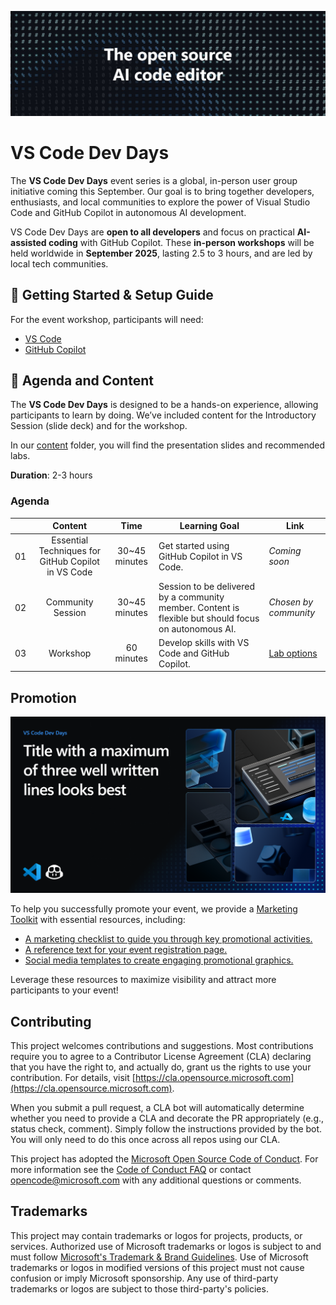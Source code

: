 ![Dark background with symbols like #, *, %, and binary digits (0 and 1), featuring the central white text: "The open source AI code editor."](assets/the-oss-ai-code-editor.jpg)

# VS Code Dev Days

The **VS Code Dev Days** event series is a global, in-person user group initiative coming this September. Our goal is to bring together developers, enthusiasts, and local communities to explore the power of Visual Studio Code and GitHub Copilot in autonomous AI development.

VS Code Dev Days are **open to all developers** and focus on practical **AI-assisted coding** with GitHub Copilot. These **in-person workshops** will be held worldwide in **September 2025**, lasting 2.5 to 3 hours, and are led by local tech communities.

## 🌱 Getting Started & Setup Guide

For the event workshop, participants will need:

- [VS Code](https://code.visualstudio.com/download)
- [GitHub Copilot](https://github.com/features/copilot)

## 📂 Agenda and Content

The **VS Code Dev Days** is designed to be a hands-on experience, allowing participants to learn by doing. We’ve included content for the Introductory Session (slide deck) and for the workshop.

In our [content](/content) folder, you will find the presentation slides and recommended labs.

**Duration**: 2-3 hours

### Agenda

|       |              Content             |                       Time                       |                     Learning Goal                 |                     Link                 |
| :---: | :------------------------------------: | :---------------------------------------------------------: | ----------------------------------------------------------- | ----------------------------------------------------------- |
| 01 | Essential Techniques for GitHub Copilot in VS Code | 30~45 minutes|  Get started using GitHub Copilot in VS Code.                    | *Coming soon* |
| 02 | Community Session | 30~45 minutes | Session to be delivered by a community member. Content is flexible but should focus on autonomous AI. | *Chosen by community* |
| 03 | Workshop | 60 minutes | Develop skills with VS Code and GitHub Copilot. | [Lab options](/content) |

## Promotion

![Promotional graphic for "VS Code Dev Days" featuring a sample title in large white font on the left and a grid of four abstract, tech-themed images on the right. Visual Studio Code and GitHub Copilot icons appear in the bottom left corner.](/assets/vscode-dev-days-template.png)

To help you successfully promote your event, we provide a [Marketing Toolkit](marketing) with essential resources, including:

- [A marketing checklist to guide you through key promotional activities.](marketing/README.md)
- [A reference text for your event registration page.](marketing/registration-page-draft.md)
- [Social media templates to create engaging promotional graphics.](marketing/templates)

Leverage these resources to maximize visibility and attract more participants to your event!

## Contributing

This project welcomes contributions and suggestions. Most contributions require you to agree to a
Contributor License Agreement (CLA) declaring that you have the right to, and actually do, grant us
the rights to use your contribution. For details, visit [https://cla.opensource.microsoft.com](https://cla.opensource.microsoft.com).

When you submit a pull request, a CLA bot will automatically determine whether you need to provide
a CLA and decorate the PR appropriately (e.g., status check, comment). Simply follow the instructions
provided by the bot. You will only need to do this once across all repos using our CLA.

This project has adopted the [Microsoft Open Source Code of Conduct](https://opensource.microsoft.com/codeofconduct/).
For more information see the [Code of Conduct FAQ](https://opensource.microsoft.com/codeofconduct/faq/) or
contact [opencode@microsoft.com](mailto:opencode@microsoft.com) with any additional questions or comments.

## Trademarks

This project may contain trademarks or logos for projects, products, or services. Authorized use of Microsoft
trademarks or logos is subject to and must follow
[Microsoft's Trademark & Brand Guidelines](https://www.microsoft.com/en-us/legal/intellectualproperty/trademarks/usage/general).
Use of Microsoft trademarks or logos in modified versions of this project must not cause confusion or imply Microsoft sponsorship.
Any use of third-party trademarks or logos are subject to those third-party's policies.
